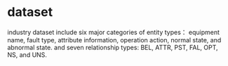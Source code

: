 # dataset
 industry dataset include six major categories of entity types： equipment name, fault type, attribute information, operation action, normal state, and abnormal state. and seven relationship types: BEL, ATTR, PST, FAL, OPT, NS, and UNS.
